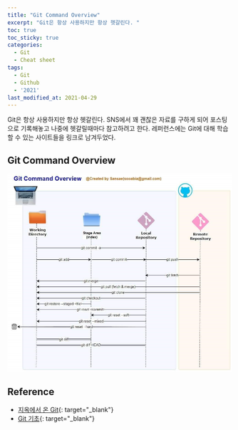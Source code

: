 ```yaml
---
title: "Git Command Overview"
excerpt: "Git은 항상 사용하지만 항상 헷갈린다. "
toc: true
toc_sticky: true
categories:
  - Git
  - Cheat sheet
tags:
  - Git
  - Github
  - '2021'
last_modified_at: 2021-04-29
---
```


Git은 항상 사용하지만 항상 헷갈린다. 
SNS에서 꽤 괜찮은 자료를 구하게 되어 포스팅으로 기록해놓고 나중에 헷갈릴때마다 참고하려고 한다.
레퍼런스에는 Git에 대해 학습할 수 있는 사이트들을 링크로 남겨두었다.

## Git Command Overview

![Git Command Overview](/assets/images/2021/04/git_command_overview.png)

## Reference
- [지옥에서 온 Git](https://opentutorials.org/course/2708){: target="_blank"}
- [Git 기초](https://git-scm.com/book/ko/v2/%EC%8B%9C%EC%9E%91%ED%95%98%EA%B8%B0-Git-%EA%B8%B0%EC%B4%88){: target="_blank"}